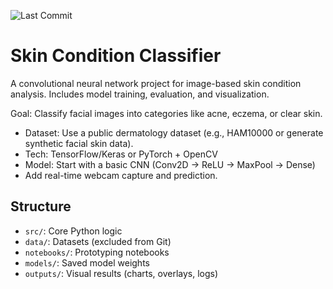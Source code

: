 ![Last Commit](https://img.shields.io/github/last-commit/BrownTD/skin-cnn)

# Skin Condition Classifier
A convolutional neural network project for image-based skin condition analysis. Includes model training, evaluation, and visualization.

Goal: Classify facial images into categories like acne, eczema, or clear skin.
- Dataset: Use a public dermatology dataset (e.g., HAM10000 or generate synthetic facial skin data).
- Tech: TensorFlow/Keras or PyTorch + OpenCV
- Model: Start with a basic CNN (Conv2D → ReLU → MaxPool → Dense)
- Add real-time webcam capture and prediction.

## Structure
- `src/`: Core Python logic
- `data/`: Datasets (excluded from Git)
- `notebooks/`: Prototyping notebooks
- `models/`: Saved model weights
- `outputs/`: Visual results (charts, overlays, logs)
   



